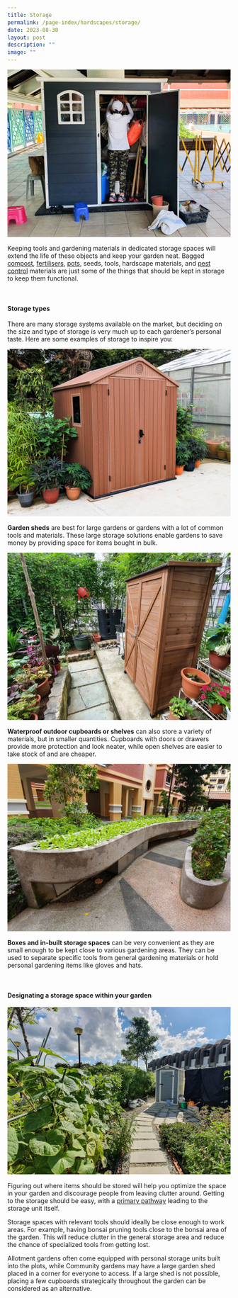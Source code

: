 ```yaml
---
title: Storage
permalink: /page-index/hardscapes/storage/
date: 2023-08-30
layout: post
description: ""
image: ""
---
```

<section>
	<img title="A storage shed with a Community Gardener arranging tools. Photo by Jacqueline Chua." src="/images/Hardscapes/Storage_JacChua%20(5).jpg">
	<p>Keeping tools and gardening materials in dedicated storage spaces will extend the life of these objects and keep your garden neat. Bagged <a href="/page-index/horticulture-techniques/soil-amendments/">compost</a>, <a href="/page-index/horticulture-techniques/fertilising/">fertilisers</a>, <a href="/page-index/horticulture-techniques/planting-in-containers/">pots</a>, seeds, tools, hardscape materials, and <a href="/page-index/horticulture-techniques/pest-control/">pest control</a> materials are just some of the things that should be kept in storage to keep them functional. </p>
	<br>
</section>

<section>
	<h4>Storage types</h4>
	<p>There are many storage systems available on the market, but deciding on the size and type of storage is very much up to each gardener’s personal taste. Here are some examples of storage to inspire you:</p> 
	<img title="A garden shed. Photo by Jacqueline Chua." src="/images/Hardscapes/Storage_JacChua%20(6).jpg">
	<p><b>Garden sheds</b> are best for large gardens or gardens with a lot of common tools and materials. These large storage solutions enable gardens to save money by providing space for items bought in bulk. </p> 
	<img title="An outdoor cupboard in a Community Garden. Photo by Jacqueline Chua." src="/images/Hardscapes/Storage_JacChua%20(1).jpg">
	<p><b>Waterproof outdoor cupboards or shelves</b> can also store a variety of materials, but in smaller quantities. Cupboards with doors or drawers provide more protection and look neater, while open shelves are easier to take stock of and are cheaper.</p>  
	<img title="Planter beds with built-in storage units underneath. Photo by Jacqueline Chua." src="/images/Garden%20design/TampinesArcadia_JacChua%20(2).jpg">
	<p><b>Boxes and in-built storage spaces</b> can be very convenient as they are small enough to be kept close to various gardening areas. They can be used to separate specific tools from general gardening materials or hold personal gardening items like gloves and hats.</p>  
	<br>
</section>

<section>
	<h4>Designating a storage space within your garden</h4>
	<img title="A garden shed hidden towards the back of a Community Garden. Photo by Jacqueline Chua." src="/images/Hardscapes/Pathway_JacChua%20(5).jpg">
	<p>Figuring out where items should be stored will help you optimize the space in your garden and discourage people from leaving clutter around. Getting to the storage should be easy, with a <a href="/page-index/hardscapes/pathways/">primary pathway</a> leading to the storage unit itself.</p> 
	<p>Storage spaces with relevant tools should ideally be close enough to work areas. For example, having bonsai pruning tools close to the bonsai area of the garden. This will reduce clutter in the general storage area and reduce the chance of specialized tools from getting lost. </p> 
	<p>Allotment gardens often come equipped with personal storage units built into the plots, while Community gardens may have a large garden shed placed in a corner for everyone to access. If a large shed is not possible, placing a few cupboards strategically throughout the garden can be considered as an alternative. </p>
	<br>
</section>
